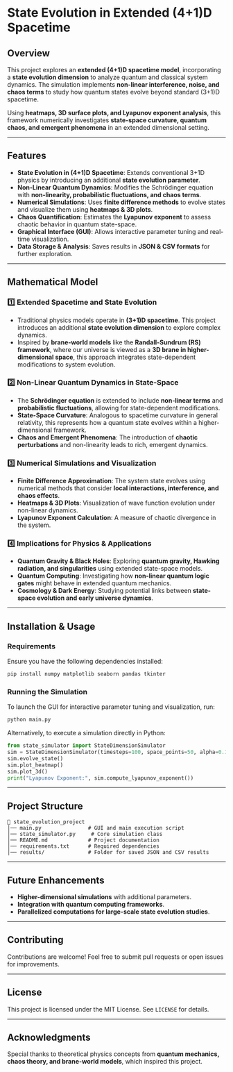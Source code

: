 
# **State Evolution in Extended (4+1)D Spacetime**

## **Overview**
This project explores an **extended (4+1)D spacetime model**, incorporating a **state evolution dimension** to analyze quantum and classical system dynamics. The simulation implements **non-linear interference, noise, and chaos terms** to study how quantum states evolve beyond standard (3+1)D spacetime.

Using **heatmaps, 3D surface plots, and Lyapunov exponent analysis**, this framework numerically investigates **state-space curvature, quantum chaos, and emergent phenomena** in an extended dimensional setting.

---

## **Features**
- **State Evolution in (4+1)D Spacetime**: Extends conventional 3+1D physics by introducing an additional **state evolution parameter**.
- **Non-Linear Quantum Dynamics**: Modifies the Schrödinger equation with **non-linearity, probabilistic fluctuations, and chaos terms**.
- **Numerical Simulations**: Uses **finite difference methods** to evolve states and visualize them using **heatmaps & 3D plots**.
- **Chaos Quantification**: Estimates the **Lyapunov exponent** to assess chaotic behavior in quantum state-space.
- **Graphical Interface (GUI)**: Allows interactive parameter tuning and real-time visualization.
- **Data Storage & Analysis**: Saves results in **JSON & CSV formats** for further exploration.

---

## **Mathematical Model**
### **1️⃣ Extended Spacetime and State Evolution**
- Traditional physics models operate in **(3+1)D spacetime**. This project introduces an additional **state evolution dimension** to explore complex dynamics.
- Inspired by **brane-world models** like the **Randall-Sundrum (RS) framework**, where our universe is viewed as a **3D brane in higher-dimensional space**, this approach integrates state-dependent modifications to system evolution.

### **2️⃣ Non-Linear Quantum Dynamics in State-Space**
- The **Schrödinger equation** is extended to include **non-linear terms** and **probabilistic fluctuations**, allowing for state-dependent modifications.
- **State-Space Curvature**: Analogous to spacetime curvature in general relativity, this represents how a quantum state evolves within a higher-dimensional framework.
- **Chaos and Emergent Phenomena**: The introduction of **chaotic perturbations** and non-linearity leads to rich, emergent dynamics.

### **3️⃣ Numerical Simulations and Visualization**
- **Finite Difference Approximation**: The system state evolves using numerical methods that consider **local interactions, interference, and chaos effects**.
- **Heatmaps & 3D Plots**: Visualization of wave function evolution under non-linear dynamics.
- **Lyapunov Exponent Calculation**: A measure of chaotic divergence in the system.

### **4️⃣ Implications for Physics & Applications**
- **Quantum Gravity & Black Holes**: Exploring **quantum gravity, Hawking radiation, and singularities** using extended state-space models.
- **Quantum Computing**: Investigating how **non-linear quantum logic gates** might behave in extended quantum mechanics.
- **Cosmology & Dark Energy**: Studying potential links between **state-space evolution and early universe dynamics**.

---

## **Installation & Usage**
### **Requirements**
Ensure you have the following dependencies installed:
```bash
pip install numpy matplotlib seaborn pandas tkinter
```

### **Running the Simulation**
To launch the GUI for interactive parameter tuning and visualization, run:
```bash
python main.py
```

Alternatively, to execute a simulation directly in Python:
```python
from state_simulator import StateDimensionSimulator
sim = StateDimensionSimulator(timesteps=100, space_points=50, alpha=0.1, beta=0.2, gamma=0.1, delta=0.05)
sim.evolve_state()
sim.plot_heatmap()
sim.plot_3d()
print("Lyapunov Exponent:", sim.compute_lyapunov_exponent())
```

---

## **Project Structure**
```
📂 state_evolution_project
│── main.py               # GUI and main execution script
│── state_simulator.py     # Core simulation class
│── README.md             # Project documentation
│── requirements.txt      # Required dependencies
│── results/              # Folder for saved JSON and CSV results
```

---

## **Future Enhancements**
- **Higher-dimensional simulations** with additional parameters.
- **Integration with quantum computing frameworks**.
- **Parallelized computations for large-scale state evolution studies**.

---

## **Contributing**
Contributions are welcome! Feel free to submit pull requests or open issues for improvements.

---

## **License**
This project is licensed under the MIT License. See `LICENSE` for details.

---

## **Acknowledgments**
Special thanks to theoretical physics concepts from **quantum mechanics, chaos theory, and brane-world models**, which inspired this project.

